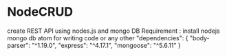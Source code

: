 # NodeCRUD
create REST API using nodes.js and mongo DB
Requirement :
install nodejs
mongo db
atom for writing code or any other 
"dependencies": {
    "body-parser": "^1.19.0",
    "express": "^4.17.1",
    "mongoose": "^5.6.11"
  }
